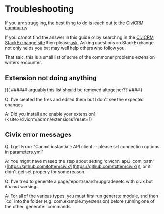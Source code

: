 # Troubleshooting

If you are struggling, the best thing to do is reach out to the
[CiviCRM community](../basics/community).

If you cannot find the answer in this guide or by searching in the
[CiviCRM StackExchange site](http://civicrm.stackexchange.com/)
then please [ask](http://civicrm.stackexchange.com/questions/ask). Asking
questions on StackExchange not only helps you but may well help others who
follow you.

That said, this is a small list of some of the commoner problems extension
writers encounter.

## Extension not doing anything

[]( ###### arguably this list should be removed altogether?? #### )

Q: I've created the files and edited them but I don't see the expected
changes.

A: Did you install and enable your extension?
(<site\>/civicrm/admin/extensions?reset=1)

## Civix error messages

Q: I get Error: "Cannot instantiate API client -- please set connection
options in parameters.yml"

A: You might have missed the step about setting
'civicrm\_api3\_conf\_path'
([https://github.com/totten/civix/](https://github.com/totten/civix/)),
or it didn't get set properly for some reason.

Q: I've tried to generate a page/report/search/upgrader/etc with civix
but it's not working.

A: For all of the various types, you must first run
[generate:module](http://generatemodule), and then \`cd\` into the
folder (e.g. com.example.myextension) before running one of the
other \`generate:\` commands.

